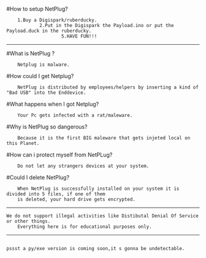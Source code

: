 
#How to setup NetPlug?
        
        1.Buy a Digispark/ruberducky.
                2.Put in the Digispark the Payload.ino or put the Payload.duck in the ruberducky.
                        5.HAVE FUN!!!

----------------------------------------------------------------------------------------------------------------------------------

#What is NetPlug ?
        
        Netplug is malware.

#How could I get Netplug?
        
        NetPlug is distributed by employees/helpers by inserting a kind of "Bad USB" into the Enddevice.

#What happens when I got Netplug?
        
        Your Pc gets infected with a rat/maleware.

#Why is NetPlug so dangerous?
        
        Because it is the first BIG maleware that gets injeted local on this Planet.

#How can i protect myself from NetPLug?
        
        Do not let any strangers devices at your system.

#Could I delete NetPlug?
        
        When NetPlug is successfully installed on your system it is divided into 5 files, if one of them
        is deleted, your hard drive gets encrypted.

----------------------------------------------------------------------------------------------------------------------------------
    We do not support illegal activities like Distibutal Denial Of Service or other things. 
        Everything here is for educational purposes only.
----------------------------------------------------------------------------------------------------------------------------------     
                                                                                                      pssst a py/exe version is coming soon,it s gonna be undetectable.
